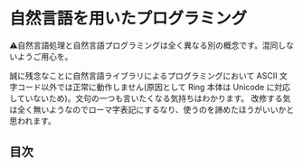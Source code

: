 # 自然言語を用いたプログラミング

⚠自然言語処理と自然言語プログラミングは全く異なる別の概念です。混同しないようご用心を。

誠に残念なことに自然言語ライブラリによるプログラミングにおいて
ASCII 文字コード以外では正常に動作しません(原因として Ring 本体は Unicode に対応していないため)。文句の一つも言いたくなる気持ちはわかります。
改修する気は全く無いようなのでローマ字表記にするなり、使うのを諦めたほうがいいかと思われます。

## 目次
